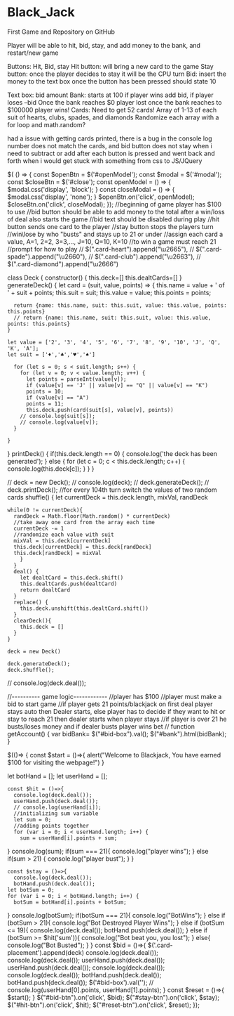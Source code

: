# Black_Jack
First Game and Repository on GitHub

Player will be able to hit, bid, stay, and add money to the bank, and restart/new game

Buttons: Hit, Bid, stay
	Hit button: will bring a new card to the game
	Stay button: once the player decides to stay it will be the CPU turn
	Bid: insert the money to the text box once the button has been pressed should state 10 

Text box: bid amount
Bank: starts at 100 if player wins add bid, if player loses –bid
Once the bank reaches $0 player lost once the bank reaches to $100000 player wins! 
Cards:
Need to get 52 cards!
Array of 1-13 of each suit of hearts, clubs, spades, and diamonds
Randomize each array with a for loop and math.random? 

had a issue with getting cards printed, 
there is a bug in the console log number does not match the cards, 
and bid button does not stay when i need to subtract or add after each button is pressed 
and went back and forth when i would get stuck with something from css to JS/JQuery 


 $( () => {
  const $openBtn = $('#openModel');
  const $modal = $('#modal');
  const $closeBtn = $('#close');
  const openModel = () => {
    $modal.css('display', 'block');
  }
  const closeModal = () => {
    $modal.css('display', 'none');
  }
  $openBtn.on('click', openModel);
  $closeBtn.on('click', closeModal);
});
  //beginning of game player has $100 to use
  //bid button should be able to add money to the total after a win/loss of deal also starts the game
  //bid text should be disabled during play  //hit button sends one card to the player
  //stay button stops the players turn
  //win\lose by who "busts" and stays up to 21 or under
  //assign each card a value, A=1, 2=2, 3=3,..., J=10, Q=10, K=10
  //to win a game must reach 21
  //prompt for how to play
  // $(".card-heart").append("\u2665"),
  // $(".card-spade").append("\u2660"),
  // $(".card-club").append("\u2663"),
  // $(".card-diamond").append("\u2666")


class Deck {
  constructor() {
    this.deck=[]
    this.dealtCards=[]
  }
  generateDeck() {
    let card = (suit, value, points) => {
      this.name = value + ' of ' + suit + points;
      this.suit = suit;
      this.value = value;
      this.points = points;

      return {name: this.name, suit: this.suit, value: this.value, points: this.points}
      // return {name: this.name, suit: this.suit, value: this.value, points: this.points}
    }

    let value = ['2', '3', '4', '5', '6', '7', '8', '9', '10', 'J', 'Q', 'K', 'A'];
    let suit = ['♦','♣','♥','♠']

      for (let s = 0; s < suit.length; s++) {
        for (let v = 0; v < value.length; v++) {
          let points = parseInt(value[v]);
          if (value[v] == 'J' || value[v] == "Q" || value[v] == "K")
          points = 10;
          if (value[v] == "A")
          points = 11;
          this.deck.push(card(suit[s], value[v], points))
        // console.log(suit[s]);
        // console.log(value[v]);
      }

    }
  }
  printDeck() {
    if(this.deck.length == 0) {
      console.log('the deck has been generated');
    } else {
      for (let c = 0; c < this.deck.length; c++) {
        console.log(this.deck[c]);
      }
    }
  }

  // deck = new Deck();
  // console.log(deck);
  // deck.generateDeck();
  // deck.printDeck();
  //for every 104th turn switch the values of two random cards
    shuffle() {
    let currentDeck = this.deck.length, mixVal, randDeck

    while(0 != currentDeck){
      randDeck = Math.floor(Math.random() * currentDeck)
      //take away one card from the array each time
      currentDeck -= 1
      //randomize each value with suit
      mixVal = this.deck[currentDeck]
      this.deck[currentDeck] = this.deck[randDeck]
      this.deck[randDeck] = mixVal
        }
      }
      deal() {
        let dealtCard = this.deck.shift()
        this.dealtCards.push(dealtCard)
        return dealtCard
      }
      replace() {
        this.deck.unshift(this.dealtCard.shift())
      }
      clearDeck(){
        this.deck = []
      }
    }

    deck = new Deck()

    deck.generateDeck();
    deck.shuffle();
  // console.log(deck.deal());


//---------- game logic------------
//player has $100
//player must make a bid to start game
//if player gets 21 points/blackjack on first deal player stays auto then Dealer starts, else player has to decide if they want to hit or stay to reach 21 then dealer starts when player stays
//if player is over 21 he busts/loses money and if dealer busts player wins bet
//
function getAccount()
{
  var bidBank= $("#bid-box").val();
  $("#bank").html(bidBank);
}

$(()=> {
  const $start = ()=>{
    alert("Welcome to Blackjack, You have earned $100 for visiting the webpage!")
  }

  let botHand = [];
  let userHand = [];

    const $hit = ()=>{
      console.log(deck.deal());
      userHand.push(deck.deal());
      // console.log(userHand[i]);
      //initializing sum variable
      let sum = 0;
      //adding points together
      for (var i = 0; i < userHand.length; i++) {
        sum = userHand[i].points + sum;
  }
      console.log(sum);
    if(sum === 21){
        console.log("player wins");
  } else if(sum > 21) {
        console.log("player bust");
  }
}

    const $stay = ()=>{
      console.log(deck.deal());
      botHand.push(deck.deal());
    let botSum = 0;
    for (var i = 0; i < botHand.length; i++) {
      botSum = botHand[i].points + botSum;
  }
      console.log(botSum);
    if(botSum === 21){
      console.log("BotWins");
  } else if (botSum > 21){
        console.log("Bot Destroyed Player Wins");
  } else if (botSum <= 19){
      console.log(deck.deal());
      botHand.push(deck.deal());
  } else if (botSum >= $hit('sum')){
      console.log("Bot beat you, you lost");
  } else{
      console.log("Bot Busted");
  }
  }
    const $bid = ()=>{
      $('.card-placement').append(deck)
      console.log(deck.deal());
      console.log(deck.deal());
      userHand.push(deck.deal());
      userHand.push(deck.deal());
      console.log(deck.deal());
      console.log(deck.deal());
      botHand.push(deck.deal());
      botHand.push(deck.deal());
      $('#bid-box').val('');
      // console.log(userHand[0].points, userHand[1].points);
  }
    const $reset = ()=>{
      $start();
    }
  $("#bid-btn").on('click', $bid);
  $("#stay-btn").on('click', $stay);
  $("#hit-btn").on('click', $hit);
  $("#reset-btn").on('click', $reset);
});
